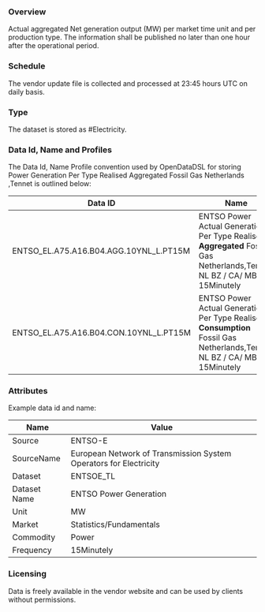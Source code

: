 ### Overview

Actual aggregated Net generation output (MW) per market time unit and per production type. The information shall be published no later than one hour after the operational period.

### Schedule

The vendor update file is collected and processed at 23:45 hours UTC on daily basis.

### Type

The dataset is stored as #Electricity.

### Data Id, Name and Profiles

The Data Id, Name Profile convention used by OpenDataDSL for storing Power Generation Per Type Realised Aggregated Fossil Gas Netherlands ,Tennet is outlined below:

|**Data ID**|**Name**|**Profile**|**Frequency**|**Unit**|
|-|-|-|-|-|
|ENTSO_EL.A75.A16.B04.AGG.10YNL_L.PT15M|ENTSO Power Actual Generation Per Type Realised **Aggregated** Fossil Gas Netherlands,TenneT NL BZ / CA/ MBA 15Minutely|VOL|15Minutely|MW|
|ENTSO_EL.A75.A16.B04.CON.10YNL_L.PT15M|ENTSO Power Actual Generation Per Type Realised **Consumption** Fossil Gas Netherlands,TenneT NL BZ / CA/ MBA 15Minutely|VOL|15Minutely|MW|

### Attributes

Example data id and name:

|Name|Value|
|-|-|
|Source|ENTSO-E|
|SourceName|European Network of Transmission System Operators for Electricity|
|Dataset|ENTSOE_TL|
|Dataset Name|ENTSO Power Generation|
|Unit|MW|
|Market|Statistics/Fundamentals|
|Commodity|Power|
|Frequency|15Minutely|

### Licensing

Data is freely available in the vendor website and can be used by clients without permissions.
